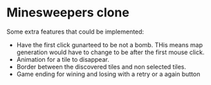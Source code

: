 # Minesweepers clone


Some extra features that could be implemented:
* Have the first click gunarteed to be not a bomb. 
  THis means map generation would have to change to be after the first mouse click.
* Animation for a tile to disappear.
* Border between the discovered tiles and non selected tiles.
* Game ending for wining and losing with a retry or a again button